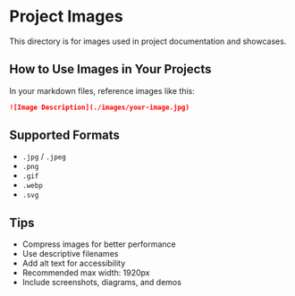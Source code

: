 # Project Images

This directory is for images used in project documentation and showcases.

## How to Use Images in Your Projects

In your markdown files, reference images like this:

```markdown
![Image Description](./images/your-image.jpg)
```

## Supported Formats
- `.jpg` / `.jpeg`
- `.png`
- `.gif`
- `.webp`
- `.svg`

## Tips
- Compress images for better performance
- Use descriptive filenames
- Add alt text for accessibility
- Recommended max width: 1920px
- Include screenshots, diagrams, and demos